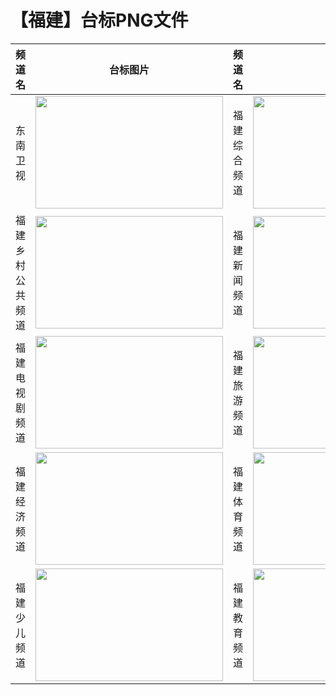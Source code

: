 # 【福建】台标PNG文件
|频道名|台标图片|频道名|台标图片|
|:---|:---:|:---|:---:|
|东南卫视|<img src="https://raw.githubusercontent.com/wanglindl/TVLogo/main/img/Dongnan.png" width="300" height="180">|福建综合频道|<img src="https://raw.githubusercontent.com/wanglindl/TVLogo/main/img/Fujian1.png" width="300" height="180">|
|福建乡村公共频道|<img src="https://raw.githubusercontent.com/wanglindl/TVLogo/main/img/Fujian2.png" width="300" height="180">|福建新闻频道|<img src="https://raw.githubusercontent.com/wanglindl/TVLogo/main/img/Fujian3.png" width="300" height="180">|
|福建电视剧频道|<img src="https://raw.githubusercontent.com/wanglindl/TVLogo/main/img/Fujian4.png" width="300" height="180">|福建旅游频道|<img src="https://raw.githubusercontent.com/wanglindl/TVLogo/main/img/Fujian5.png" width="300" height="180">|
|福建经济频道|<img src="https://raw.githubusercontent.com/wanglindl/TVLogo/main/img/Fujian6.png" width="300" height="180">|福建体育频道|<img src="https://raw.githubusercontent.com/wanglindl/TVLogo/main/img/Fujian7.png" width="300" height="180">|
|福建少儿频道|<img src="https://raw.githubusercontent.com/wanglindl/TVLogo/main/img/Fujian8.png" width="300" height="180">|福建教育频道|<img src="https://raw.githubusercontent.com/wanglindl/TVLogo/main/img/Fujian8.png" width="300" height="180">|
